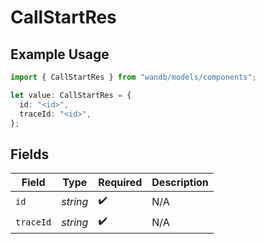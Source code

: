 # CallStartRes

## Example Usage

```typescript
import { CallStartRes } from "wandb/models/components";

let value: CallStartRes = {
  id: "<id>",
  traceId: "<id>",
};
```

## Fields

| Field              | Type               | Required           | Description        |
| ------------------ | ------------------ | ------------------ | ------------------ |
| `id`               | *string*           | :heavy_check_mark: | N/A                |
| `traceId`          | *string*           | :heavy_check_mark: | N/A                |